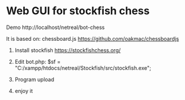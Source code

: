 Web GUI for stockfish chess
===========================
Demo
http://localhost/netreal/bot-chess

It is based on: chessboard.js
https://github.com/oakmac/chessboardjs

1. Install stockfish
https://stockfishchess.org/

2. Edit bot.php: $sf  = "C:/xampp/htdocs/netreal/Stockfish/src/stockfish.exe";

3. Program upload

4. enjoy it

